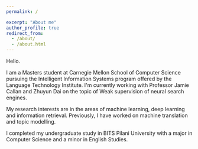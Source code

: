 ```yaml
---
permalink: /

excerpt: "About me"
author_profile: true
redirect_from: 
  - /about/
  - /about.html
---
```

Hello. 

I am a Masters student at Carnegie Mellon School of Computer Science pursuing the Intelligent Information Systems program offered by the Language Technology Institute. I'm currently working with Professor Jamie Callan and Zhuyun Dai on the topic of Weak supervision of neural search engines. 

My research interests are in the areas of machine learning, deep learning and information retrieval. Previously, I have worked on machine translation and topic modelling. 

I completed my undergraduate study in BITS Pilani University with a major in Computer Science and a minor in English Studies.
